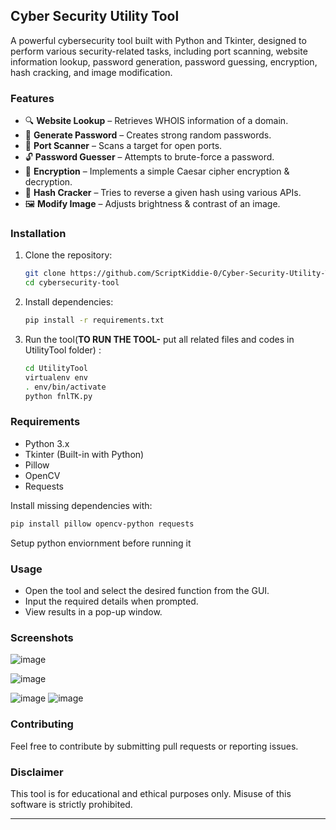 ## Cyber Security Utility Tool  

A powerful cybersecurity tool built with Python and Tkinter, designed to perform various security-related tasks, including port scanning, website information lookup, password generation, password guessing, encryption, hash cracking, and image modification.  

### Features  

- 🔍 **Website Lookup** – Retrieves WHOIS information of a domain.  
- 🔑 **Generate Password** – Creates strong random passwords.  
- 🎯 **Port Scanner** – Scans a target for open ports.  
- 🔓 **Password Guesser** – Attempts to brute-force a password.  
- 🔐 **Encryption** – Implements a simple Caesar cipher encryption & decryption.  
- 🔎 **Hash Cracker** – Tries to reverse a given hash using various APIs.  
- 🖼️ **Modify Image** – Adjusts brightness & contrast of an image.  

### Installation  

1. Clone the repository:  
   ```sh
   git clone https://github.com/ScriptKiddie-0/Cyber-Security-Utility-Tool.git
   cd cybersecurity-tool
   ```  

2. Install dependencies:  
   ```sh
   pip install -r requirements.txt
   ```

3. Run the tool(**TO RUN THE TOOL-** put all related files and codes in UtilityTool folder) :  
   ```sh
   cd UtilityTool
   virtualenv env
   . env/bin/activate
   python fnlTK.py
   ```  

### Requirements  

- Python 3.x  
- Tkinter (Built-in with Python)  
- Pillow  
- OpenCV  
- Requests  

Install missing dependencies with:  
```sh
pip install pillow opencv-python requests
```
Setup python enviornment before running it

### Usage  

- Open the tool and select the desired function from the GUI.  
- Input the required details when prompted.  
- View results in a pop-up window.  

### Screenshots  


![image](https://github.com/user-attachments/assets/4e434ebd-c18f-43e7-8095-ac0caf69a51e)

![image](https://github.com/user-attachments/assets/3d9ab336-0cfe-4044-8cc3-cb72c9717996)

 ![image](https://github.com/user-attachments/assets/ef3c3c25-bae8-4f75-8e4a-ce15e0c49b50)
 ![image](https://github.com/user-attachments/assets/62468e76-fe2c-4bfa-af1f-eddadd97fb57)
 


### Contributing  

Feel free to contribute by submitting pull requests or reporting issues.  

### Disclaimer  

This tool is for educational and ethical purposes only. Misuse of this software is strictly prohibited.  

---

